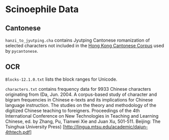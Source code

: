 # Scinoephile Data

## Cantonese

`hanzi_to_jyutping.cha` contains Jyutping Cantonese romanization of selected characters
not included in the
[Hong Kong Cantonese Corpus](http://compling.hss.ntu.edu.sg/hkcancor/) used by 
`pycantonese`.

## OCR

`Blocks-12.1.0.txt` lists the block ranges for Unicode.

`characters.txt` contains frequency data for 9933 Chinese characters originating from
(Da, Jun. 2004. A corpus-based study of character and bigram frequencies in  Chinese
e-texts and its implications for Chinese language instruction. The studies on the theory
and methodology of the digitized Chinese teaching to foreigners. Proceedings of the 4th
International Conference on New Technologies in Teaching and Learning Chinese, ed. by
Zhang, Pu, Tianwei Xie and Juan Xu, 501-511. Beijing: The Tsinghua University Press)
[http://lingua.mtsu.edu/academic/dajun-4thtech.pdf]

